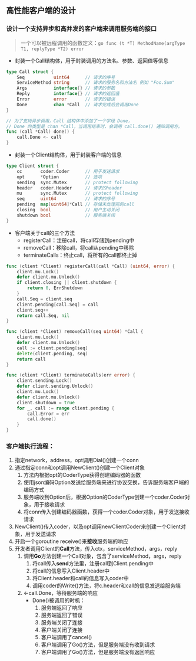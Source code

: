 ## 高性能客户端的设计
### 设计一个支持异步和高并发的客户端来调用服务端的接口
> 一个可以被远程调用的函数定义：```go func (t *T) MethodName(argType T1, replyType *T2) error ```
- 封装一个Call结构体，用于封装调用的方法名、参数、返回值等信息
```go
type Call struct {
    Seq           uint64      // 请求的序号
    ServiceMethod string      // 请求的服务名和方法名 例如 "Foo.Sum"
    Args          interface{} // 请求的参数
    Reply         interface{} // 请求的返回值
    Error         error       // 请求的错误
    Done          chan *Call  // 请求完成后会调用Done
}

// 为了支持异步调用，Call 结构体中添加了一个字段 Done，
// Done 的类型是 chan *Call，当调用结束时，会调用 call.done() 通知调用方。
func (call *Call) done() {
    call.Done <- call
}
```
- 封装一个Client结构体，用于封装客户端的信息
```go
type Client struct {
    cc       coder.Coder      // 用于发送请求
    opt      *Option          // 选项
    sending  sync.Mutex       // protect following
    header   coder.Header     // 请求的header
    mu       sync.Mutex       // protect following
    seq      uint64           // 请求的序号
    pending  map[uint64]*Call // 存储未处理完的call
    closing  bool             // 用户主动关闭
    shutdown bool             // 服务端关闭
}
```
- 客户端关于call的三个方法
  - registerCall：注册call，将call存储到pending中
  - removeCall：移除call，将call从pending中移除
  - terminateCalls：终止call，将所有的call都终止掉
```go
func (client *Client) registerCall(call *Call) (uint64, error) {
    client.mu.Lock()
    defer client.mu.Unlock()
    if client.closing || client.shutdown {
        return 0, ErrShutdown
    }
    call.Seq = client.seq
    client.pending[call.Seq] = call
    client.seq++
    return call.Seq, nil
}

func (client *Client) removeCall(seq uint64) *Call {
    client.mu.Lock()
    defer client.mu.Unlock()
    call := client.pending[seq]
    delete(client.pending, seq)
    return call
}

func (client *Client) terminateCalls(err error) {
    client.sending.Lock()
    defer client.sending.Unlock()
    client.mu.Lock()
    defer client.mu.Unlock()
    client.shutdown = true
    for _, call := range client.pending {
        call.Error = err
        call.done()
    }
}
```

### 客户端执行流程：
1. 指定network，address，opt调用Dial()创建一个conn
2. 通过指定conn和opt调用NewClient()创建一个Client对象
   1. 方法内根据opt的CoderType获得创建编码器的函数
   2. 使用json编码Option发送给服务端来进行协议交换，告诉服务端客户端的编码方式
   3. 服务端收到Option后，根据Option的CoderType创建一个coder.Coder对象，用于接收请求
   4. 将conn传入创建编码器函数，获得一个coder.Coder对象，用于发送接收请求
3. NewClient()传入coder，以及opt调用newClientCoder来创建一个Client对象，用于发送请求
4. 开启一个goroutine receive()来**接收**服务端的响应
5. 开发者调用Client的**Call**方法，传入ctx，serviceMethod，args，reply
   1. 调用**Go**方法创建一个Call对象，包含了serviceMethod，args，reply
      1. 将call传入**send**方法里，注册call到Client.pending中
      2. 将call的信息写入Client.header中
      3. 将Client.header和call的信息写入coder中
      4. 调用coder的Write()方法，将c.header和call的信息发送给服务端
   2. <-call.Done，等待服务端的响应
      - Done()被调用的时机：
         1. 服务端返回了响应
         2. 服务端返回了错误
         3. 服务端关闭了连接
         4. 客户端关闭了连接
         5. 客户端调用了cancel()
         6. 客户端调用了Go()方法，但是服务端没有收到请求
         7. 客户端调用了Go()方法，但是服务端没有返回响应